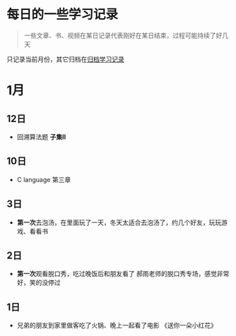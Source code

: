 # 每日的一些学习记录

> 一些文章、书、视频在某日记录代表刚好在某日结束，过程可能持续了好几天

只记录当前月份，其它归档在[归档学习记录](./daily/)

# 1月

## 12日

- 回溯算法题 **子集II**

## 10日

- C language 第三章

## 3日

- **第一次**去泡汤，在里面玩了一天，冬天太适合去泡汤了，约几个好友，玩玩游戏、看看书

## 2日

- **第一次**观看脱口秀，吃过晚饭后和朋友看了 郝雨老师的脱口秀专场，感觉非常好，笑的没停过

## 1日

- 兄弟的朋友到家里做客吃了火锅、晚上一起看了电影 《送你一朵小红花》
